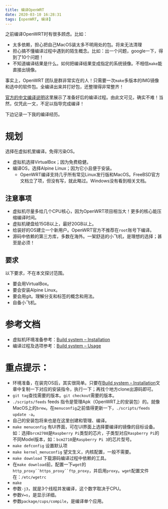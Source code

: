 ```yaml
---
title: 编译OpenWRT
date: 2020-03-10 16:28:31
tags: [openWRT, 编译]
---
```



之前编译OpenWRT时有很多顾虑。比如：

- 太多依赖，担心把自己MacOS装太多不明用处的包。将来无法清理
- 担心搞不懂编译过程中遇到的陌生概念。比如：出一个问题，google一下，得到了10个问题！
- 不知道编译结果是什么。如何把编译结果变成指定的系统镜像。不相信`make`能直接出镜像。

事实上，OpenWRT 团队是群非常实在的人！只需要一次`make`多版本的IMG镜像和选中的软件包。全编译出来并打好包，还整理得非常整齐！

[官方的中文编译说明](https://openwrt.org/zh-cn/doc/howto/build)这里展示了准备好后的编译过程。由此文可见，确实不难！当然，仅凭此一文，不足以指导完成编译！

下边记录一下我的编译经历。

# 规划
选择在虚拟机里编译。免得污染OS。
- 虚拟机选择VirtualBox；因为免费稳健。
- 编译OS，选择Alpine Linux；因为它小且便于安装。
    - OpenWRT编译支持几乎所有常见Linux发行版和MacOS。FreeBSD官方文档立了项，但没有写，就此略过。Windows没有看到相关文档。

## 注意事项

- 虚拟机尽量多给几个CPU核心，因为OpenWRT项目相当大！更多的核心能压缩编译时间。
- 虚拟机硬盘给15GB以上，最好20GB以上。
- 给装好的OS建立一个新用户。OpenWRT官方不推荐在`root`账号下编译。
- 源码中依赖的第三方库，多数在海外。一架舒适的小飞机，是理想的选择；甚至是必须！

## 要求
以下要求，不在本文探讨范围。
- 要会用VirtualBox。
- 要会安装Alpine Linux。
- 要会用git。理解分支和标签的概念和用法。
- 自备小飞机。

# 参考文档

- 虚拟机环境准备参考：[Build system – Installation](https://openwrt.org/docs/guide-developer/build-system/install-buildsystem)
- 编译过程及选项参考：[Build system – Usage](https://openwrt.org/docs/guide-developer/build-system/use-buildsystem)

# 重点提示：

- 环境准备，在装完OS后，其实很简单。只要在[Build system – Installation](https://openwrt.org/docs/guide-developer/build-system/install-buildsystem)文章中复制一下对应的安装指令，执行一下；再找个地方clone出源码即可。
- `git tag`查找需要的版本。`git checkout`需要的版本。
- `./scripts/feeds` feeds 指令是管理Apk（OpenWRT上的安装包）的。就像MacOS上的`brew`。在`menuconfig`之前值得更新一下，`./scripts/feeds update -a`。
 - 自己的安装包将来也是在这里创建和管理、编译。
- `make menuconfig` 有UI界面，可在UI界面上选择要编译的镜像的目标设备。如：选择`brcm2708`是`Raspberry Pi`类型的芯片，子类型对应`Raspberry Pi`的不同Model版本，如：`bcm2710`是`Raspberry Pi 3`的芯片型号。
- `make defconfig` 设置默认项
- `make kernel_menuconfig` 望文生义，内核配置，一般不需要。
- `make download` 下载源码编译过程中依赖的工具。
 - 在`make download`前，配置一下`wget`的`http_proxy``https_proxy``ftp_proxy`，并启用`proxy`。`wget`配置文件在：`/etc/wgetrc`
- `make` 
 - 参数`-j3`，就是3个线程并发编译，这个数字取决于CPU。
 - 参数`V=s`，是显示详细。
 - 参数`package/cups/compile`，是编译单个应用。
